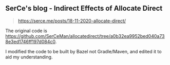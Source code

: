---
---
## SerCe's blog - Indirect Effects of Allocate Direct

> https://serce.me/posts/18-11-2020-allocate-direct/

The original code is https://github.com/SerCeMan/allocatedirect/tree/a0b32ea9952bed040a738e3ed1746ff197d084c0.

I modified the code to be built by Bazel not Gradle/Maven, and edited it to aid my understanding.

